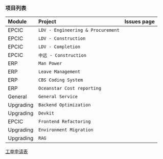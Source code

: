 ### 项目列表

| Module     | Project                            | Issues page    |
|:-----------|:---------------------------------  |:-------------- |
| EPCIC      | `LDV - Engineering & Procurement`  |                |
| EPCIC      | `LDV - Construction`               |                |
| EPCIC      | `LDV - Completion`                 |                |
| EPCIC      | `中远 - Construction`               |                |
| ERP        | `Man Power`                        |                |
| ERP        | `Leave Management`                 |                |
| ERP        | `CBS Coding System`                |                |
| ERP        | `Oceanstar Cost reporting`         |                |
| General    | `General Service`                  |                |
| Upgrading  | `Backend Optimization`             |                |
| Upgrading  | `Devkit`                           |                |
| EPCIC      | `Frontend Refactoring`             |                |
| Upgrading  | `Environment Migration`            |                |
| Upgrading  | `RAG`                              |                |

[工单申请表](https://github.com/OceanSTAR-Elite-IDE/request-forms/issues/new/choose)
